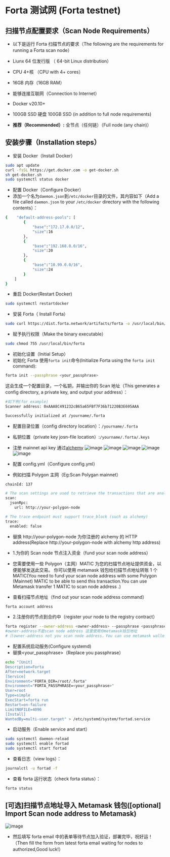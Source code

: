 # Forta 测试网 (Forta testnet)

## 扫描节点配置要求（Scan Node Requirements）

- 以下是运行 Forta 扫描节点的要求（The following are the requirements for running a Forta scan node）

- Liunx 64 位发行版 （ 64-bit Linux distribution）
- CPU 4+核 （CPU with 4+ cores）
- 16GB 内存（16GB RAM）
- 能够连接互联网（Connection to Internet）
- Docker v20.10+
- 100GB SSD 硬盘 100GB SSD (in addition to full node requirements)
- **推荐（Recommended）:** 全节点（任何链）（Full node (any chain)）

## 安装步骤（Installation steps）

- 安装 Docker（Install Docker）

```bash
sudo apt update
curl -fsSL https://get.docker.com -o get-docker.sh
sh get-docker.sh
sudo systemctl status docker
```

- 配置 Docker（Configure Docker）
- 添加一个名为`daemon.json`到`/etc/docker`目录的文件，其内容如下（Add a file called `daemon.json` to your `/etc/docker` directory with the following contents）：

```bash
{    "default-address-pools": [
        {
            "base":"172.17.0.0/12",
            "size":16
        },
        {
            "base":"192.168.0.0/16",
            "size":20
        },
        {
            "base":"10.99.0.0/16",
            "size":24
        }
    ]
}
```

- 重启 Docker(Restart Docker)

```bash
sudo systemctl restartdocker
```

- 安装 Forta（ Install Forta）

```bash
sudo curl https://dist.forta.network/artifacts/forta -o /usr/local/bin/forta
```

- 赋予执行权限（Make the binary executable）

```bash
sudo chmod 755 /usr/local/bin/forta
```

- 初始化设置（Initial Setup）
- 初始化 Forta 使用`forta init`命令(Initialize Forta using the `forta init` command):

```bash
forta init --passphrase <your_passphrase>
```

这会生成一个配置目录，一个私钥，并输出你的 Scan 地址（This generates a config directory, a private key, and output your address）：

```bash
#如下例(for example)
Scanner address: 0xAAA8C491232cB65a65FBf7F36b71220B3E695AAA

Successfully initialized at /yourname/.forta
```

- 配置目录位置（config directory location）：`/yourname/.forta`
- 私钥位置（private key josn-file location）:`/yourname/.forta/.keys`

- 注册 mainnet api key 通过[alchemy](https://www.alchemy.com/)
  ![image](2.png)
  ![image](6.png)
  ![image](3.png)
  ![image](4.png)
  ![image](5.png)
- 配置 config.yml（Configure config.yml）
- 例如扫描 Polygon 主网（Eg:Scan Polygan mainnet）

```bash
chainId: 137

# The scan settings are used to retrieve the transactions that are analyzed
scan:
  jsonRpc:
    url: http://your-polygon-node

# The trace endpoint must support trace_block (such as alchemy)
trace:
  enabled: false

```

- 替换 http://your-polygon-node 为你注册的 alchemy 的 HTTP address(Replace http://your-polygon-node with alchemy http address)

- 1.为你的 Scan node 节点注入资金（fund your scan node address）
- 您需要使用一些 Polygon（主网）MATIC 为您的扫描节点地址提供资金，以便能够发送此交易。 你可以使用 metamask 钱包给扫描节点地址转账 1 个 MATIC(You need to fund your scan node address with some Polygon (Mainnet) MATIC to be able to send this transaction.You can use Metamask transfer 1 MATIC to scan node address .)
- 查看扫描节点地址（find out your scan node address command）

```bash
forta account address
```

- 2.注册你的节点到合约中（register your node to the registry contract）

```bash
forta register --owner-address <owner-address> --passphrase <passphrase>
#owner-address不是scan node address 这里使用你metamask钱包地址
#（(owner-address not you scan node address，You can use metamask wallet address）
```

- 配置系统启动服务(Configure systemd)
- 替换<your_passphrase>（Replace you passphrase）

```bash
echo "[Unit]
Description=Forta
After=network.target
[Service]
Environment="FORTA_DIR=/root/.forta"
Environment="FORTA_PASSPHRASE=<your_passphrase>"
User=root
Type=simple
ExecStart=forta run
Restart=on-failure
LimitNOFILE=4096
[Install]
WantedBy=multi-user.target" > /etc/systemd/system/fortad.service
```

- 启动服务（Enable service and start）

```bash
sudo systemctl daemon-reload
sudo systemctl enable fortad
sudo systemctl start fortad
```

- 查看日志（view logs）：

```bash
journalctl -u fortad -f
```

- 查看 forta 运行状态（check forta status）：

```bash
forta status
```

## [可选]扫描节点地址导入 Metamask 钱包([optional] Import Scan node address to Metamask)

![image](1.png)

- 然后填写 forta email 中的表单等待节点加入验证，部署完毕，祝好运！（Then fill the form from latest forta email waiting for nodes to authorized,Good luck!）
